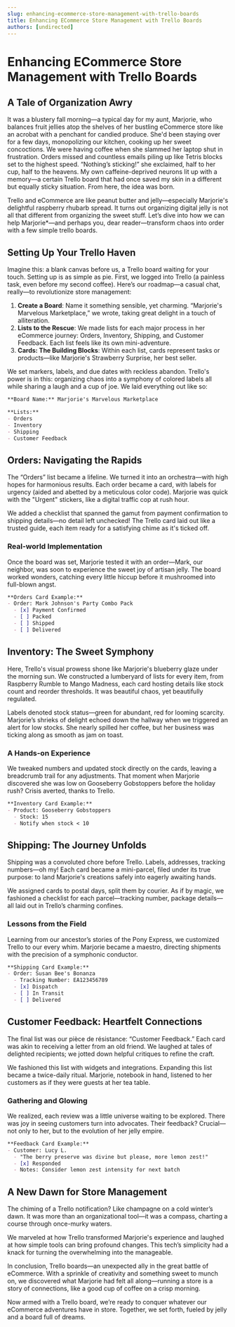 ```yaml
---
slug: enhancing-ecommerce-store-management-with-trello-boards
title: Enhancing ECommerce Store Management with Trello Boards
authors: [undirected]
---
```



# Enhancing ECommerce Store Management with Trello Boards

## A Tale of Organization Awry

It was a blustery fall morning—a typical day for my aunt, Marjorie, who balances fruit jellies atop the shelves of her bustling eCommerce store like an acrobat with a penchant for candied produce. She'd been staying over for a few days, monopolizing our kitchen, cooking up her sweet concoctions. We were having coffee when she slammed her laptop shut in frustration. Orders missed and countless emails piling up like Tetris blocks set to the highest speed. “Nothing’s sticking!” she exclaimed, half to her cup, half to the heavens. My own caffeine-deprived neurons lit up with a memory—a certain Trello board that had once saved my skin in a different but equally sticky situation. From here, the idea was born.

Trello and eCommerce are like peanut butter and jelly—especially Marjorie's delightful raspberry rhubarb spread. It turns out organizing digital jelly is not all that different from organizing the sweet stuff. Let’s dive into how we can help Marjorie*—and perhaps you, dear reader—transform chaos into order with a few simple trello boards.

## Setting Up Your Trello Haven

Imagine this: a blank canvas before us, a Trello board waiting for your touch. Setting up is as simple as pie. First, we logged into Trello (a painless task, even before my second coffee). Here’s our roadmap—a casual chat, really—to revolutionize store management:

1. **Create a Board**: Name it something sensible, yet charming. “Marjorie's Marvelous Marketplace,” we wrote, taking great delight in a touch of alliteration.
2. **Lists to the Rescue**: We made lists for each major process in her eCommerce journey: Orders, Inventory, Shipping, and Customer Feedback. Each list feels like its own mini-adventure.
3. **Cards: The Building Blocks**: Within each list, cards represent tasks or products—like Marjorie's Strawberry Surprise, her best seller.

We set markers, labels, and due dates with reckless abandon. Trello's power is in this: organizing chaos into a symphony of colored labels all while sharing a laugh and a cup of joe. We laid everything out like so:

```markdown
**Board Name:** Marjorie's Marvelous Marketplace

**Lists:**
- Orders
- Inventory
- Shipping
- Customer Feedback
```

## Orders: Navigating the Rapids

The “Orders” list became a lifeline. We turned it into an orchestra—with high hopes for harmonious results. Each order became a card, with labels for urgency (aided and abetted by a meticulous color code). Marjorie was quick with the "Urgent" stickers, like a digital traffic cop at rush hour.

We added a checklist that spanned the gamut from payment confirmation to shipping details—no detail left unchecked! The Trello card laid out like a trusted guide, each item ready for a satisfying chime as it's ticked off.

### Real-world Implementation

Once the board was set, Marjorie tested it with an order—Mark, our neighbor, was soon to experience the sweet joy of artisan jelly. The board worked wonders, catching every little hiccup before it mushroomed into full-blown angst.

```markdown
**Orders Card Example:**
- Order: Mark Johnson's Party Combo Pack
  - [x] Payment Confirmed
  - [ ] Packed
  - [ ] Shipped
  - [ ] Delivered
```

## Inventory: The Sweet Symphony

Here, Trello's visual prowess shone like Marjorie's blueberry glaze under the morning sun. We constructed a lumberyard of lists for every item, from Raspberry Rumble to Mango Madness, each card hosting details like stock count and reorder thresholds. It was beautiful chaos, yet beautifully regulated.

Labels denoted stock status—green for abundant, red for looming scarcity. Marjorie’s shrieks of delight echoed down the hallway when we triggered an alert for low stocks. She nearly spilled her coffee, but her business was ticking along as smooth as jam on toast.

### A Hands-on Experience

We tweaked numbers and updated stock directly on the cards, leaving a breadcrumb trail for any adjustments. That moment when Marjorie discovered she was low on Gooseberry Gobstoppers before the holiday rush? Crisis averted, thanks to Trello.

```markdown
**Inventory Card Example:**
- Product: Gooseberry Gobstoppers
  - Stock: 15
  - Notify when stock < 10
```

## Shipping: The Journey Unfolds

Shipping was a convoluted chore before Trello. Labels, addresses, tracking numbers—oh my! Each card became a mini-parcel, filed under its true purpose: to land Marjorie's creations safely into eagerly awaiting hands.

We assigned cards to postal days, split them by courier. As if by magic, we fashioned a checklist for each parcel—tracking number, package details—all laid out in Trello’s charming confines.

### Lessons from the Field

Learning from our ancestor’s stories of the Pony Express, we customized Trello to our every whim. Marjorie became a maestro, directing shipments with the precision of a symphonic conductor.

```markdown
**Shipping Card Example:**
- Order: Susan Bee's Bonanza
  - Tracking Number: EA123456789
  - [x] Dispatch
  - [ ] In Transit
  - [ ] Delivered
```

## Customer Feedback: Heartfelt Connections

The final list was our pièce de résistance: “Customer Feedback.” Each card was akin to receiving a letter from an old friend. We laughed at tales of delighted recipients; we jotted down helpful critiques to refine the craft.

We fashioned this list with widgets and integrations. Expanding this list became a twice-daily ritual. Marjorie, notebook in hand, listened to her customers as if they were guests at her tea table.

### Gathering and Glowing

We realized, each review was a little universe waiting to be explored. There was joy in seeing customers turn into advocates. Their feedback? Crucial—not only to her, but to the evolution of her jelly empire.

```markdown
**Feedback Card Example:**
- Customer: Lucy L.
  - "The berry preserve was divine but please, more lemon zest!"
  - [x] Responded
  - Notes: Consider lemon zest intensity for next batch
```

## A New Dawn for Store Management

The chiming of a Trello notification? Like champagne on a cold winter’s dawn. It was more than an organizational tool—it was a compass, charting a course through once-murky waters.

We marveled at how Trello transformed Marjorie's experience and laughed at how simple tools can bring profound changes. This tech’s simplicity had a knack for turning the overwhelming into the manageable.

In conclusion, Trello boards—an unexpected ally in the great battle of eCommerce. With a sprinkle of creativity and something sweet to munch on, we discovered what Marjorie had felt all along—running a store is a story of connections, like a good cup of coffee on a crisp morning.

Now armed with a Trello board, we’re ready to conquer whatever our eCommerce adventures have in store. Together, we set forth, fueled by jelly and a board full of dreams.